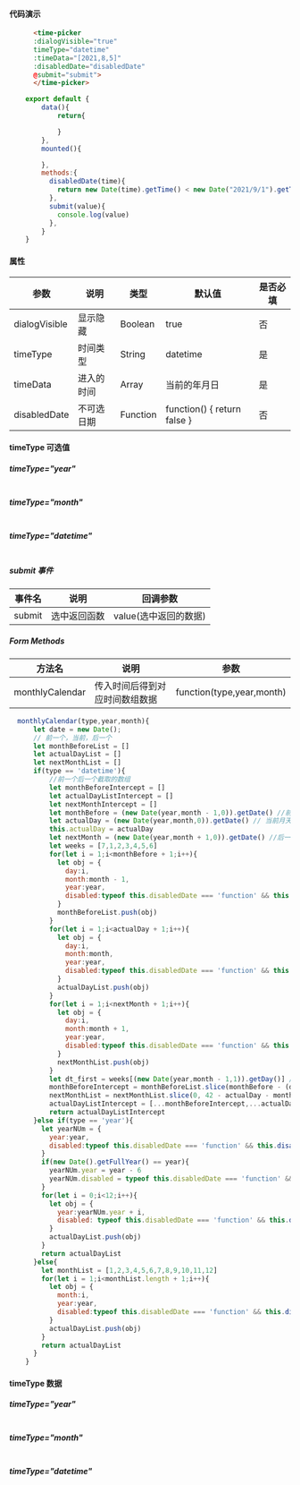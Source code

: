 <!-- <ClientOnly>
  <componentsMobile-timePicker-demo />
</ClientOnly> -->

#### 代码演示


``` html
      <time-picker 
      :dialogVisible="true" 
      timeType="datetime" 
      :timeData="[2021,8,5]" 
      :disabledDate="disabledDate" 
      @submit="submit">
      </time-picker>
```

``` js
    export default {
        data(){
            return{

            }
        },
        mounted(){

        },
        methods:{
          disabledDate(time){
            return new Date(time).getTime() < new Date("2021/9/1").getTime()
          },
          submit(value){
            console.log(value)
          },
        }
    }
```
<!-- #### 日期选择器.vue -->
#### 属性

|参数|说明|类型|默认值|是否必填|
| ----- | ----- | ----- | ----- | ----- |
|dialogVisible|显示隐藏|Boolean|true|否|
|timeType|时间类型|String|datetime|是|
|timeData|进入的时间|Array|当前的年月日|是|
|disabledDate|不可选日期|Function|function() { return false }|否|


#### timeType 可选值

##### timeType="year"
<p style="text-align: center;">
  <img src="../images/picker-1.jpg" alt="">
</p>

##### timeType="month"
<p style="text-align: center;">
  <img src="../images/picker-2.jpg" alt="">
</p>

##### timeType="datetime"
<p style="text-align: center;">
  <img src="../images/picker-3.jpg" alt="">
</p>

##### submit 事件

|事件名|说明|回调参数|
| ----- | ----- | ----- |
|submit|选中返回函数|value(选中返回的数据)|


##### Form Methods

|方法名|说明|参数|
| ----- | ----- | ----- |
|monthlyCalendar|传入时间后得到对应时间数组数据|function(type,year,month)|

``` js
  monthlyCalendar(type,year,month){
      let date = new Date();
      // 前一个，当前，后一个 
      let monthBeforeList = []
      let actualDayList = []
      let nextMonthList = [] 
      if(type == 'datetime'){
          //前一个后一个截取的数组
          let monthBeforeIntercept = []
          let actualDayListIntercept = []
          let nextMonthIntercept = []
          let monthBefore = (new Date(year,month - 1,0)).getDate() //前一个月天数
          let actualDay = (new Date(year,month,0)).getDate() // 当前月天数
          this.actualDay = actualDay
          let nextMonth = (new Date(year,month + 1,0)).getDate() //后一个月天数
          let weeks = [7,1,2,3,4,5,6]
          for(let i = 1;i<monthBefore + 1;i++){
            let obj = {
              day:i,
              month:month - 1,
              year:year,
              disabled:typeof this.disabledDate === 'function' && this.disabledDate(new Date(year,month - 2,i)),
            }
            monthBeforeList.push(obj)
          }
          for(let i = 1;i<actualDay + 1;i++){
            let obj = {
              day:i,
              month:month,
              year:year,
              disabled:typeof this.disabledDate === 'function' && this.disabledDate(new Date(year,month - 1,i)),
            }
            actualDayList.push(obj)
          }
          for(let i = 1;i<nextMonth + 1;i++){
            let obj = {
              day:i,
              month:month + 1,
              year:year,
              disabled:typeof this.disabledDate === 'function' && this.disabledDate(new Date(year,month,i)),
            }
            nextMonthList.push(obj)
          }
          let dt_first = weeks[(new Date(year,month - 1,1)).getDay()] //当月第一天是周几 weeks[dt_first]
          monthBeforeIntercept = monthBeforeList.slice(monthBefore - (dt_first - 1))
          nextMonthList = nextMonthList.slice(0, 42 - actualDay - monthBeforeIntercept.length)
          actualDayListIntercept = [...monthBeforeIntercept,...actualDayList,...nextMonthList]
          return actualDayListIntercept
      }else if(type == 'year'){
        let yearNUm = {
          year:year,
          disabled:typeof this.disabledDate === 'function' && this.disabledDate(new Date(String(year))),
        }
        if(new Date().getFullYear() == year){
          yearNUm.year = year - 6
          yearNUm.disabled = typeof this.disabledDate === 'function' && this.disabledDate(new Date(String(yearNUm.year)))
        }
        for(let i = 0;i<12;i++){
          let obj = {
            year:yearNUm.year + i,
            disabled: typeof this.disabledDate === 'function' && this.disabledDate(new Date(String(yearNUm.year + i)))
          }
          actualDayList.push(obj)
        }
        return actualDayList
      }else{
        let monthList = [1,2,3,4,5,6,7,8,9,10,11,12]
        for(let i = 1;i<monthList.length + 1;i++){
          let obj = {
            month:i,
            year:year,
            disabled:typeof this.disabledDate === 'function' && this.disabledDate(new Date(year,i - 1))
          }
          actualDayList.push(obj)
        }
        return actualDayList
      }
    }
```

#### timeType 数据

##### timeType="year"
<p style="text-align: center;">
  <img src="../images/picker-4.jpg" alt="">
</p>

##### timeType="month"
<p style="text-align: center;">
  <img src="../images/picker-5.jpg" alt="">
</p>

##### timeType="datetime"
<p style="text-align: center;">
  <img src="../images/picker-6.jpg" alt="">
</p>